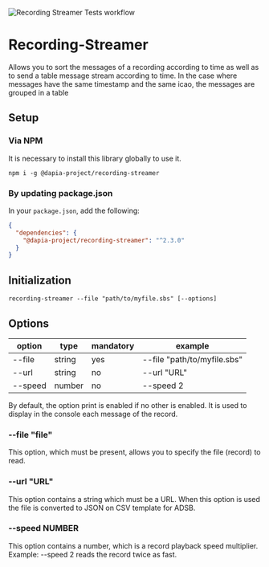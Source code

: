 ![Recording Streamer Tests workflow](https://github.com/DApIA-Project/Recording-Streamer/actions/workflows/node-tests.yml/badge.svg)

# Recording-Streamer

Allows you to sort the messages of a recording according to time as well as to send a table message stream according to time.
In the case where messages have the same timestamp and the same icao, the messages are grouped in a table
## Setup

### Via NPM

It is necessary to install this library globally to use it.

```console
npm i -g @dapia-project/recording-streamer
```

### By updating package.json

In your `package.json`, add the following:

```json
{
  "dependencies": {
    "@dapia-project/recording-streamer": "^2.3.0"
  }
}
```

## Initialization

```shell
recording-streamer --file "path/to/myfile.sbs" [--options]
```

## Options

| option  | type   | mandatory | example                     |
| ------- | ------ | --------- | --------------------------- |
| --file  | string | yes       | --file "path/to/myfile.sbs" |
| --url   | string | no        | --url "URL"                 |
| --speed | number | no        | --speed 2                   |

By default, the option print is enabled if no other is enabled. It is used to display in the console each message of the record.

### --file "file"

This option, which must be present, allows you to specify the file (record) to read.

### --url "URL"

This option contains a string which must be a URL. When this option is used the file is converted to JSON on CSV template for ADSB.

### --speed NUMBER

This option contains a number, which is a record playback speed multiplier. Example: --speed 2 reads the record twice as fast.
